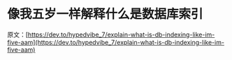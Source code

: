 # 像我五岁一样解释什么是数据库索引

原文：[https://dev.to/hypedvibe_7/explain-what-is-db-indexing-like-im-five-aam](https://dev.to/hypedvibe_7/explain-what-is-db-indexing-like-im-five-aam)